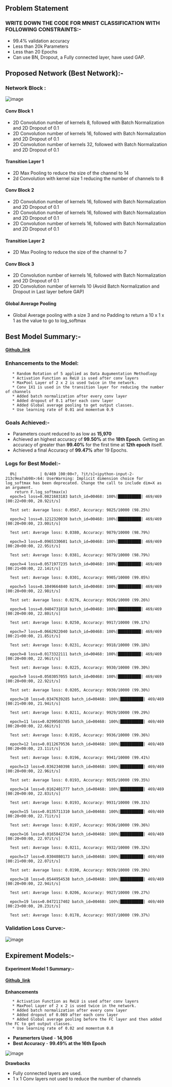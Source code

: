 ## **Problem Statement**

### **WRITE DOWN THE CODE FOR MNIST CLASSIFICATION WITH FOLLOWING CONSTRAINTS:-**
* 99.4% validation accuracy
* Less than 20k Parameters
* Less than 20 Epochs
* Can use BN, Dropout, a Fully connected layer, have used GAP.

## **Proposed Network (Best Network):-**

### **Network Block :**

![image](https://user-images.githubusercontent.com/51078583/120019024-8f829000-c005-11eb-8e6d-2756b71a4f72.png)

#### Conv Block 1
* 2D Convolution number of kernels 8, followed with Batch Normalization and 2D Dropout of 0.1 
* 2D Convolution number of kernels 16, followed with Batch Normalization and 2D Dropout of 0.1
* 2D Convolution number of kernels 32, followed with Batch Normalization and 2D Dropout of 0.1
#### Transition Layer 1
* 2D Max Pooling to reduce the size of the channel to 14
* 2d Convolution with kernel size 1 reducing the number of channels to 8
#### Conv Block 2
* 2D Convolution number of kernels 16, followed with Batch Normalization and 2D Dropout of 0.1 
* 2D Convolution number of kernels 16, followed with Batch Normalization and 2D Dropout of 0.1
* 2D Convolution number of kernels 16, followed with Batch Normalization and 2D Dropout of 0.1
#### Transition Layer 2
* 2D Max Pooling to reduce the size of the channel to 7
#### Conv Block 3
* 2D Convolution number of kernels 16, followed with Batch Normalization and 2D Dropout of 0.1 
* 2D Convolution number of kernels 10 (Avoid Batch Normalization and Dropout in Last layer before GAP)
#### Global Average Pooling
* Global Average pooling with a size 3 and no Padding to return a 10 x 1 x 1 as the value to go to log_softmax 

## **Best Model Summary:-**
#### [Github_link](https://github.com/NSR9/Extensive-Vision-AI/blob/main/Assignment_4/Part%202/Final_Submission_Assignment_4_NB_3.ipynb)
### Enhancements to the Model:
       * Random Rotation of 5 applied as Data Augumentation Methodlogy
       * Activation Function as ReLU is used after conv layers
       * MaxPool Layer of 2 x 2 is used twice in the network. 
       * Conv 1X1 is used in the transition layer for reducing the number of channels
       * Added batch normalization after every conv layer
       * Added dropout of 0.1 after each conv layer
       * Added Global average pooling to get output classes.
       * Use learning rate of 0.01 and momentum 0.9
       
### Goals Achieved:-
* Parameters count reduced to as low as **15,970**
* Achieved an highest accuracy of **99.50%** at the **18th Epoch**. Getting an accuracy of greater than **99.40%** for the first time at **12th epoch** itself. 
* Achieved a final Accuracy of **99.47%** after 19 Epochs.



### Logs for Best Model:-
     
      0%|          | 0/469 [00:00<?, ?it/s]<ipython-input-2-213c9ea7ab98>:64: UserWarning: Implicit dimension choice for log_softmax has been deprecated. Change the call to include dim=X as an argument.
        return F.log_softmax(x)
      epoch=1 loss=0.0821683183 batch_id=00468: 100%|██████████| 469/469 [00:22<00:00, 20.92it/s]

      Test set: Average loss: 0.0567, Accuracy: 9825/10000 (98.25%)

      epoch=2 loss=0.1212320030 batch_id=00468: 100%|██████████| 469/469 [00:20<00:00, 23.00it/s]

      Test set: Average loss: 0.0380, Accuracy: 9879/10000 (98.79%)

      epoch=3 loss=0.0965330601 batch_id=00468: 100%|██████████| 469/469 [00:20<00:00, 22.95it/s]

      Test set: Average loss: 0.0381, Accuracy: 9879/10000 (98.79%)

      epoch=4 loss=0.0571977235 batch_id=00468: 100%|██████████| 469/469 [00:21<00:00, 22.14it/s]

      Test set: Average loss: 0.0301, Accuracy: 9905/10000 (99.05%)

      epoch=5 loss=0.1049664840 batch_id=00468: 100%|██████████| 469/469 [00:20<00:00, 22.98it/s]

      Test set: Average loss: 0.0276, Accuracy: 9926/10000 (99.26%)

      epoch=6 loss=0.0404731818 batch_id=00468: 100%|██████████| 469/469 [00:20<00:00, 22.80it/s]

      Test set: Average loss: 0.0250, Accuracy: 9917/10000 (99.17%)

      epoch=7 loss=0.0662922040 batch_id=00468: 100%|██████████| 469/469 [00:21<00:00, 21.85it/s]

      Test set: Average loss: 0.0231, Accuracy: 9918/10000 (99.18%)

      epoch=8 loss=0.0173322111 batch_id=00468: 100%|██████████| 469/469 [00:20<00:00, 22.96it/s]

      Test set: Average loss: 0.0225, Accuracy: 9930/10000 (99.30%)

      epoch=9 loss=0.0503057055 batch_id=00468: 100%|██████████| 469/469 [00:20<00:00, 22.92it/s]

      Test set: Average loss: 0.0205, Accuracy: 9930/10000 (99.30%)

      epoch=10 loss=0.0347639285 batch_id=00468: 100%|██████████| 469/469 [00:21<00:00, 21.94it/s]

      Test set: Average loss: 0.0211, Accuracy: 9929/10000 (99.29%)

      epoch=11 loss=0.0299503785 batch_id=00468: 100%|██████████| 469/469 [00:20<00:00, 22.66it/s]

      Test set: Average loss: 0.0195, Accuracy: 9936/10000 (99.36%)

      epoch=12 loss=0.0112679536 batch_id=00468: 100%|██████████| 469/469 [00:20<00:00, 23.11it/s]

      Test set: Average loss: 0.0196, Accuracy: 9941/10000 (99.41%)

      epoch=13 loss=0.0362340398 batch_id=00468: 100%|██████████| 469/469 [00:20<00:00, 22.96it/s]

      Test set: Average loss: 0.0193, Accuracy: 9935/10000 (99.35%)

      epoch=14 loss=0.0162401777 batch_id=00468: 100%|██████████| 469/469 [00:20<00:00, 22.83it/s]

      Test set: Average loss: 0.0193, Accuracy: 9931/10000 (99.31%)

      epoch=15 loss=0.0135711310 batch_id=00468: 100%|██████████| 469/469 [00:20<00:00, 22.71it/s]

      Test set: Average loss: 0.0197, Accuracy: 9936/10000 (99.36%)

      epoch=16 loss=0.0165842734 batch_id=00468: 100%|██████████| 469/469 [00:20<00:00, 22.97it/s]

      Test set: Average loss: 0.0211, Accuracy: 9932/10000 (99.32%)

      epoch=17 loss=0.0304080173 batch_id=00468: 100%|██████████| 469/469 [00:21<00:00, 22.07it/s]

      Test set: Average loss: 0.0190, Accuracy: 9939/10000 (99.39%)

      epoch=18 loss=0.0544954538 batch_id=00468: 100%|██████████| 469/469 [00:20<00:00, 22.94it/s]

      Test set: Average loss: 0.0206, Accuracy: 9927/10000 (99.27%)

      epoch=19 loss=0.0472117402 batch_id=00468: 100%|██████████| 469/469 [00:23<00:00, 20.23it/s]

      Test set: Average loss: 0.0178, Accuracy: 9937/10000 (99.37%)

### **Validation Loss Curve:-**

![image](https://user-images.githubusercontent.com/51078583/120013747-c5704600-bffe-11eb-840e-ad2ae3d49969.png)


## **Expirement Models:-**

#### **Experiment Model 1 Summary:-**
#### [Github_link](https://github.com/NSR9/Extensive-Vision-AI/blob/main/Assignment_4/Part%202/Experiment_Nb_1.ipynb)
**Enhancements**

       * Activation Function as ReLU is used after conv layers
       * MaxPool Layer of 2 x 2 is used twice in the network.
       * Added batch normalization after every conv layer
       * Added dropout of 0.069 after each conv layer
       * Added Global average pooling before the FC layer and then added the FC to get output classes.
       * Use learning rate of 0.02 and momentum 0.8

* **Paramerters Used** - **14,906** 
* **Best Accuracy** - **99.49% at the 16th Epoch**

![image](https://user-images.githubusercontent.com/51078583/120001574-8daed180-bff1-11eb-90ae-291d5cfc5ed0.png)

**Drawbacks**
* Fully connected layers are used. 
* 1 x 1 Conv layers not used to reduce the number of channels 




